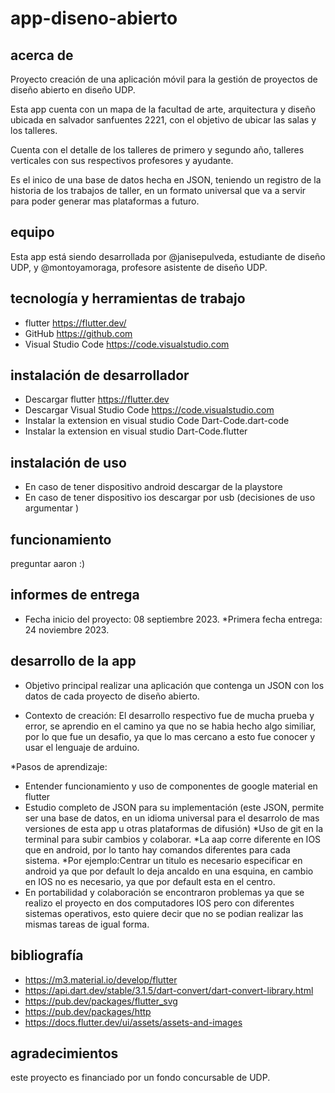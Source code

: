 # app-diseno-abierto

## acerca de

Proyecto creación de una aplicación móvil para la gestión de proyectos de diseño abierto en diseño UDP.

Esta app cuenta con un mapa de la facultad de arte, arquitectura y diseño ubicada en salvador sanfuentes 2221, con el objetivo de ubicar las salas y los talleres.

Cuenta con el detalle de los talleres de primero y segundo año, talleres verticales con sus  respectivos profesores y ayudante.

Es el inico de una base de datos hecha en JSON, teniendo un registro de la  historia de los trabajos de taller, en un formato universal que va a servir para poder generar mas plataformas a futuro.


## equipo

Esta app está siendo desarrollada por @janisepulveda, estudiante de diseño UDP, y @montoyamoraga, profesore asistente de diseño UDP.

## tecnología y herramientas de trabajo

* flutter https://flutter.dev/
* GitHub https://github.com
* Visual Studio Code https://code.visualstudio.com 
  
## instalación de desarrollador

* Descargar flutter https://flutter.dev
* Descargar  Visual Studio Code https://code.visualstudio.com 
* Instalar la extension en visual studio Code Dart-Code.dart-code
* Instalar la extension en visual studio Dart-Code.flutter

## instalación de uso

* En caso de tener dispositivo android descargar de la playstore
* En caso de tener dispositivo ios descargar por usb (decisiones de uso argumentar )


## funcionamiento

preguntar aaron :)

## informes de entrega

* Fecha inicio del proyecto: 08 septiembre 2023.
*Primera fecha entrega: 24 noviembre 2023.

## desarrollo de la app

* Objetivo principal realizar una aplicación que contenga un JSON con los datos de cada proyecto de diseño abierto.
  
* Contexto de creación:
   El desarrollo respectivo  fue de mucha prueba y error, se aprendio en el camino ya que no se 
  habia hecho algo similiar, por lo que fue un desafio,  ya que lo mas cercano a esto fue 
  conocer y usar el lenguaje de arduino.
  
*Pasos de aprendizaje:

 * Entender funcionamiento y uso de componentes de google material en flutter
 * Estudio completo de JSON para su implementación (este JSON, permite ser una base de datos, 
 en un idioma universal para el desarrolo de mas versiones de esta app u otras plataformas de 
 difusión)
 *Uso de git en la terminal para subir cambios y colaborar.
 *La aap corre diferente en IOS que en android, por lo tanto hay comandos diferentes para cada 
  sistema. *Por ejemplo:Centrar un titulo es necesario especificar en android ya que por 
 default lo deja ancaldo en una esquina, en cambio en IOS no es necesario, ya que por default 
 esta en el centro.
* En portabilidad y colaboración se encontraron problemas ya que se realizo el proyecto en dos 
 computadores IOS pero con diferentes sistemas operativos, esto quiere decir que no se podian 
 realizar las mismas tareas de igual forma.



 
## bibliografía 

* https://m3.material.io/develop/flutter
* https://api.dart.dev/stable/3.1.5/dart-convert/dart-convert-library.html
* https://pub.dev/packages/flutter_svg
* https://pub.dev/packages/http
* https://docs.flutter.dev/ui/assets/assets-and-images

## agradecimientos

este proyecto es financiado por un fondo concursable de UDP.


